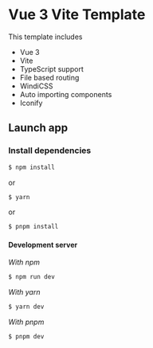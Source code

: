 # Vue 3 Vite Template

This template includes

 - Vue 3
 - Vite
 - TypeScript support
 - File based routing
 - WindiCSS
 - Auto importing components
 - Iconify

## Launch app

### Install dependencies
```bash
$ npm install
```
or
```bash
$ yarn
```
or
```bash
$ pnpm install
```
#### Development server
*With npm*

```bash
$ npm run dev
```
*With yarn*
```bash
$ yarn dev
```
*With pnpm*
```bash
$ pnpm dev
```
